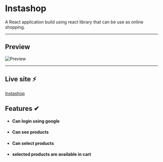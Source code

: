 # Instashop

A React application build using react library that can be use as online shopping.

---

## Preview

![Preview](https://i.ibb.co/f8GNGBB/screencapture-instashop-bd-web-app-2021-05-30-18-36-38.png)

---

## Live site ⚡

[Instashop](https://instashop-bd.web.app/)

## Features ✔

- #### Can login using google

- #### Can see products

- #### Can select products

- #### selected products are available in cart

##
